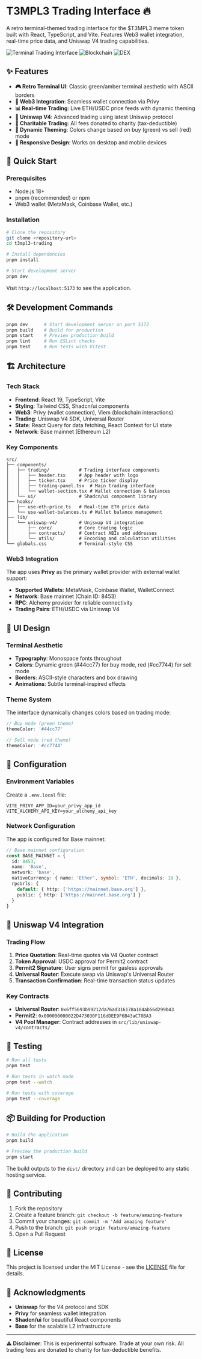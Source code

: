 # T3MPL3 Trading Interface 🔥

A retro terminal-themed trading interface for the $T3MPL3 meme token built with React, TypeScript, and Vite. Features Web3 wallet integration, real-time price data, and Uniswap V4 trading capabilities.

![Terminal Trading Interface](https://img.shields.io/badge/UI-Terminal%20Aesthetic-green?style=for-the-badge)
![Blockchain](https://img.shields.io/badge/Blockchain-Base-blue?style=for-the-badge)
![DEX](https://img.shields.io/badge/DEX-Uniswap%20V4-purple?style=for-the-badge)

## ✨ Features

- **🎮 Retro Terminal UI**: Classic green/amber terminal aesthetic with ASCII borders
- **🔗 Web3 Integration**: Seamless wallet connection via Privy
- **📊 Real-time Trading**: Live ETH/USDC price feeds with dynamic theming
- **🦄 Uniswap V4**: Advanced trading using latest Uniswap protocol
- **💚 Charitable Trading**: All fees donated to charity (tax-deductible)
- **🎨 Dynamic Theming**: Colors change based on buy (green) vs sell (red) mode
- **📱 Responsive Design**: Works on desktop and mobile devices

## 🚀 Quick Start

### Prerequisites

- Node.js 18+ 
- pnpm (recommended) or npm
- Web3 wallet (MetaMask, Coinbase Wallet, etc.)

### Installation

```bash
# Clone the repository
git clone <repository-url>
cd t3mpl3-trading

# Install dependencies
pnpm install

# Start development server
pnpm dev
```

Visit `http://localhost:5173` to see the application.

## 🛠️ Development Commands

```bash
pnpm dev      # Start development server on port 5173
pnpm build    # Build for production
pnpm start    # Preview production build
pnpm lint     # Run ESLint checks
pnpm test     # Run tests with Vitest
```

## 🏗️ Architecture

### Tech Stack

- **Frontend**: React 19, TypeScript, Vite
- **Styling**: Tailwind CSS, Shadcn/ui components
- **Web3**: Privy (wallet connection), Viem (blockchain interactions)
- **Trading**: Uniswap V4 SDK, Universal Router
- **State**: React Query for data fetching, React Context for UI state
- **Network**: Base mainnet (Ethereum L2)

### Key Components

```
src/
├── components/
│   ├── trading/           # Trading interface components
│   │   ├── header.tsx     # App header with logo
│   │   ├── ticker.tsx     # Price ticker display
│   │   ├── trading-panel.tsx  # Main trading interface
│   │   └── wallet-section.tsx # Wallet connection & balances
│   └── ui/                # Shadcn/ui component library
├── hooks/
│   ├── use-eth-price.ts   # Real-time ETH price data
│   └── use-wallet-balances.ts # Wallet balance management
├── lib/
│   └── uniswap-v4/        # Uniswap V4 integration
│       ├── core/          # Core trading logic
│       ├── contracts/     # Contract ABIs and addresses
│       └── utils/         # Encoding and calculation utilities
└── globals.css            # Terminal-style CSS
```

### Web3 Integration

The app uses **Privy** as the primary wallet provider with external wallet support:

- **Supported Wallets**: MetaMask, Coinbase Wallet, WalletConnect
- **Network**: Base mainnet (Chain ID: 8453)
- **RPC**: Alchemy provider for reliable connectivity
- **Trading Pairs**: ETH/USDC via Uniswap V4

## 🎨 UI Design

### Terminal Aesthetic

- **Typography**: Monospace fonts throughout
- **Colors**: Dynamic green (#44cc77) for buy mode, red (#cc7744) for sell mode  
- **Borders**: ASCII-style characters and box drawing
- **Animations**: Subtle terminal-inspired effects

### Theme System

The interface dynamically changes colors based on trading mode:

```typescript
// Buy mode (green theme)
themeColor: '#44cc77'

// Sell mode (red theme)  
themeColor: '#cc7744'
```

## 🔧 Configuration

### Environment Variables

Create a `.env.local` file:

```env
VITE_PRIVY_APP_ID=your_privy_app_id
VITE_ALCHEMY_API_KEY=your_alchemy_api_key
```

### Network Configuration

The app is configured for Base mainnet:

```typescript
// Base mainnet configuration
const BASE_MAINNET = {
  id: 8453,
  name: 'Base',
  network: 'base',
  nativeCurrency: { name: 'Ether', symbol: 'ETH', decimals: 18 },
  rpcUrls: {
    default: { http: ['https://mainnet.base.org'] },
    public: { http: ['https://mainnet.base.org'] }
  }
}
```

## 🦄 Uniswap V4 Integration

### Trading Flow

1. **Price Quotation**: Real-time quotes via V4 Quoter contract
2. **Token Approval**: USDC approval for Permit2 contract
3. **Permit2 Signature**: User signs permit for gasless approvals
4. **Universal Router**: Execute swap via Uniswap's Universal Router
5. **Transaction Confirmation**: Real-time transaction status updates

### Key Contracts

- **Universal Router**: `0x6ff5693b99212da76ad316178a184ab56d299b43`
- **Permit2**: `0x000000000022D473030F116dDEE9F6B43aC78BA3`
- **V4 Pool Manager**: Contract addresses in `src/lib/uniswap-v4/contracts/`

## 🧪 Testing

```bash
# Run all tests
pnpm test

# Run tests in watch mode
pnpm test --watch

# Run tests with coverage
pnpm test --coverage
```

## 📦 Building for Production

```bash
# Build the application
pnpm build

# Preview the production build
pnpm start
```

The build outputs to the `dist/` directory and can be deployed to any static hosting service.

## 🤝 Contributing

1. Fork the repository
2. Create a feature branch: `git checkout -b feature/amazing-feature`
3. Commit your changes: `git commit -m 'Add amazing feature'`
4. Push to the branch: `git push origin feature/amazing-feature`
5. Open a Pull Request

## 📄 License

This project is licensed under the MIT License - see the [LICENSE](LICENSE) file for details.

## 🙏 Acknowledgments

- **Uniswap** for the V4 protocol and SDK
- **Privy** for seamless wallet integration
- **Shadcn/ui** for beautiful React components
- **Base** for the scalable L2 infrastructure

---

**⚠️ Disclaimer**: This is experimental software. Trade at your own risk. All trading fees are donated to charity for tax-deductible benefits.
